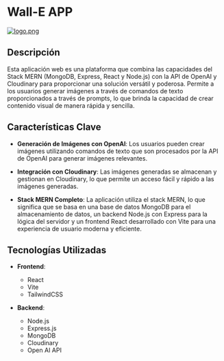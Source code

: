 # Wall-E APP

[![logo.png](https://i.postimg.cc/Y05kJGhM/logo.png)](https://postimg.cc/m1y09rY5)

## Descripción

Esta aplicación web es una plataforma que combina las capacidades del Stack MERN (MongoDB, Express, React y Node.js) con la API de OpenAI y Cloudinary para proporcionar una solución versátil y poderosa. Permite a los usuarios generar imágenes a través de comandos de texto proporcionados a través de prompts, lo que brinda la capacidad de crear contenido visual de manera rápida y sencilla.

## Características Clave

- **Generación de Imágenes con OpenAI**: Los usuarios pueden crear imágenes utilizando comandos de texto que son procesados por la API de OpenAI para generar imágenes relevantes.

- **Integración con Cloudinary**: Las imágenes generadas se almacenan y gestionan en Cloudinary, lo que permite un acceso fácil y rápido a las imágenes generadas.

- **Stack MERN Completo**: La aplicación utiliza el stack MERN, lo que significa que se basa en una base de datos MongoDB para el almacenamiento de datos, un backend Node.js con Express para la lógica del servidor y un frontend React desarrollado con Vite para una experiencia de usuario moderna y eficiente.


## Tecnologías Utilizadas

- **Frontend**:
  - React
  - Vite
  - TailwindCSS

- **Backend**:
  - Node.js
  - Express.js
  - MongoDB
  - Cloudinary
  - Open AI API

